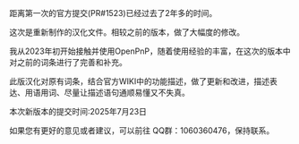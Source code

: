 距离第一次的官方提交(PR#1523)已经过去了2年多的时间。

这次是重新制作的汉化文件。相较之前的版本，做了大幅度的修改。

我从2023年初开始接触并使用OpenPnP，随着使用经验的丰富，在这次的版本中对之前的词条进行了完善和补充。

此版汉化对原有词条，结合官方WIKI中的功能描述，做了更新和改进，描述表达、用语用词、尽量让描述语句通顺易懂又不失真。

本次新版本的提交时间:2025年7月23日

如果您有更好的意见或者建议，可以前往 QQ群：1060360476，保持联系。

